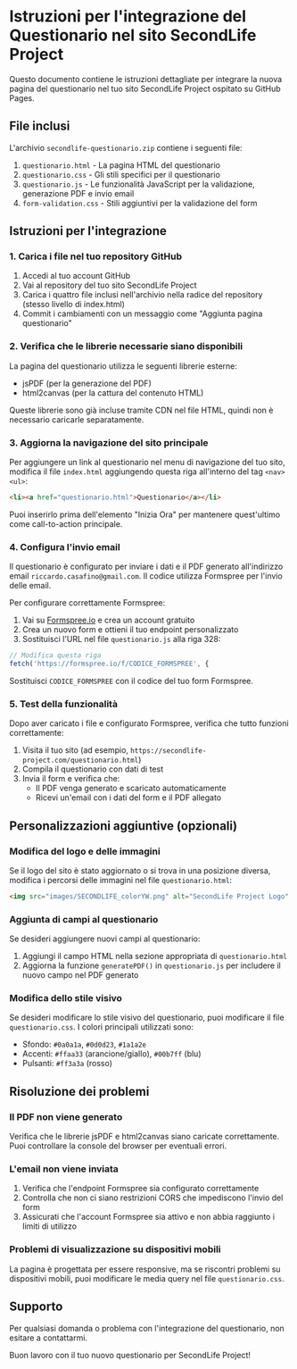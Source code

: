 # Istruzioni per l'integrazione del Questionario nel sito SecondLife Project

Questo documento contiene le istruzioni dettagliate per integrare la nuova pagina del questionario nel tuo sito SecondLife Project ospitato su GitHub Pages.

## File inclusi

L'archivio `secondlife-questionario.zip` contiene i seguenti file:

1. `questionario.html` - La pagina HTML del questionario
2. `questionario.css` - Gli stili specifici per il questionario
3. `questionario.js` - Le funzionalità JavaScript per la validazione, generazione PDF e invio email
4. `form-validation.css` - Stili aggiuntivi per la validazione del form

## Istruzioni per l'integrazione

### 1. Carica i file nel tuo repository GitHub

1. Accedi al tuo account GitHub
2. Vai al repository del tuo sito SecondLife Project
3. Carica i quattro file inclusi nell'archivio nella radice del repository (stesso livello di index.html)
4. Commit i cambiamenti con un messaggio come "Aggiunta pagina questionario"

### 2. Verifica che le librerie necessarie siano disponibili

La pagina del questionario utilizza le seguenti librerie esterne:
- jsPDF (per la generazione del PDF)
- html2canvas (per la cattura del contenuto HTML)

Queste librerie sono già incluse tramite CDN nel file HTML, quindi non è necessario caricarle separatamente.

### 3. Aggiorna la navigazione del sito principale

Per aggiungere un link al questionario nel menu di navigazione del tuo sito, modifica il file `index.html` aggiungendo questa riga all'interno del tag `<nav><ul>`:

```html
<li><a href="questionario.html">Questionario</a></li>
```

Puoi inserirlo prima dell'elemento "Inizia Ora" per mantenere quest'ultimo come call-to-action principale.

### 4. Configura l'invio email

Il questionario è configurato per inviare i dati e il PDF generato all'indirizzo email `riccardo.casafino@gmail.com`. Il codice utilizza Formspree per l'invio delle email.

Per configurare correttamente Formspree:

1. Vai su [Formspree.io](https://formspree.io/) e crea un account gratuito
2. Crea un nuovo form e ottieni il tuo endpoint personalizzato
3. Sostituisci l'URL nel file `questionario.js` alla riga 328:

```javascript
// Modifica questa riga
fetch('https://formspree.io/f/CODICE_FORMSPREE', {
```
Sostituisci `CODICE_FORMSPREE` con il codice del tuo form Formspree.

### 5. Test della funzionalità

Dopo aver caricato i file e configurato Formspree, verifica che tutto funzioni correttamente:

1. Visita il tuo sito (ad esempio, `https://secondlife-project.com/questionario.html`)
2. Compila il questionario con dati di test
3. Invia il form e verifica che:
   - Il PDF venga generato e scaricato automaticamente
   - Ricevi un'email con i dati del form e il PDF allegato

## Personalizzazioni aggiuntive (opzionali)

### Modifica del logo e delle immagini

Se il logo del sito è stato aggiornato o si trova in una posizione diversa, modifica i percorsi delle immagini nel file `questionario.html`:

```html
<img src="images/SECONDLIFE_colorYW.png" alt="SecondLife Project Logo" class="logo-img">
```

### Aggiunta di campi al questionario

Se desideri aggiungere nuovi campi al questionario:

1. Aggiungi il campo HTML nella sezione appropriata di `questionario.html`
2. Aggiorna la funzione `generatePDF()` in `questionario.js` per includere il nuovo campo nel PDF generato

### Modifica dello stile visivo

Se desideri modificare lo stile visivo del questionario, puoi modificare il file `questionario.css`. I colori principali utilizzati sono:

- Sfondo: `#0a0a1a`, `#0d0d23`, `#1a1a2e`
- Accenti: `#ffaa33` (arancione/giallo), `#00b7ff` (blu)
- Pulsanti: `#ff3a3a` (rosso)

## Risoluzione dei problemi

### Il PDF non viene generato

Verifica che le librerie jsPDF e html2canvas siano caricate correttamente. Puoi controllare la console del browser per eventuali errori.

### L'email non viene inviata

1. Verifica che l'endpoint Formspree sia configurato correttamente
2. Controlla che non ci siano restrizioni CORS che impediscono l'invio del form
3. Assicurati che l'account Formspree sia attivo e non abbia raggiunto i limiti di utilizzo

### Problemi di visualizzazione su dispositivi mobili

La pagina è progettata per essere responsive, ma se riscontri problemi su dispositivi mobili, puoi modificare le media query nel file `questionario.css`.

## Supporto

Per qualsiasi domanda o problema con l'integrazione del questionario, non esitare a contattarmi.

Buon lavoro con il tuo nuovo questionario per SecondLife Project!
